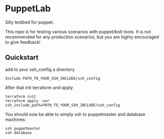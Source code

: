 # PuppetLab
Silly testbed for puppet.

This repo is for testing various scenarios with puppet/bolt tools.
It is not recommended for any production scenarios, but you are highly encouraged
to give feedback!

## Quickstart

add to your ssh_config a directory

```
Include PATH_TO_YOUR_SSH_INCLUDE/ssh_config
```

After that init terraform and apply

```
terraform init
terraform apply -var ssh_include_path=PATH_TO_YOUR_SSH_INCLUDE/ssh_config
```

You should now be able to simply ssh to puppetmaster and database machines:

```
ssh puppetmaster
ssh database
```
